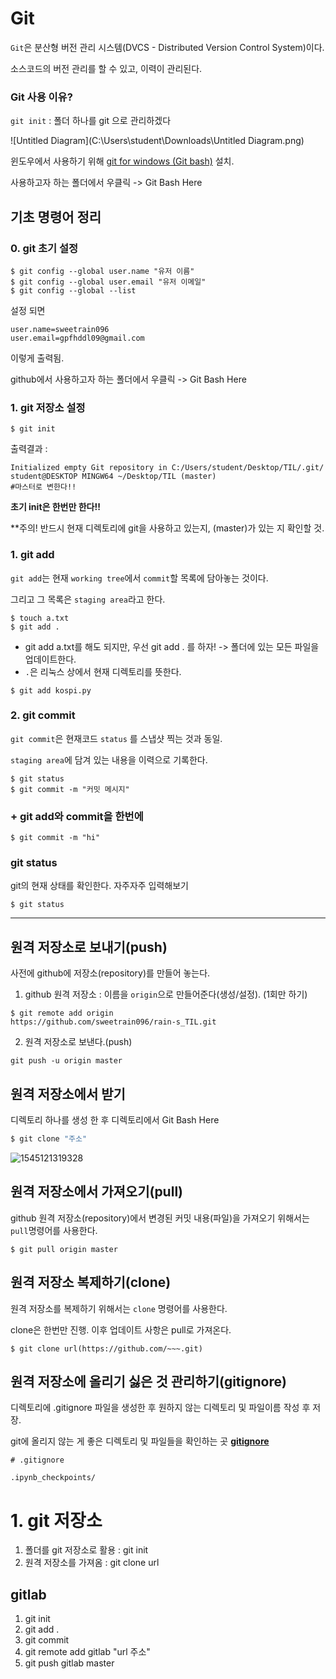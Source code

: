 # Git

`Git`은 분산형 버전 관리 시스템(DVCS - Distributed Version Control System)이다.

소스코드의 버전 관리를 할 수 있고, 이력이 관리된다.

### Git 사용 이유?

`git init` : 폴더 하나를 git 으로 관리하겠다

![Untitled Diagram](C:\Users\student\Downloads\Untitled Diagram.png)





윈도우에서 사용하기 위해 [git for windows (Git bash)](https://gitforwindows.org/)  설치.

사용하고자 하는 폴더에서 우클릭 -> Git Bash Here



## 기초 명령어 정리

### 0. git 초기 설정

```
$ git config --global user.name "유저 이름"
$ git config --global user.email "유저 이메일"
$ git config --global --list
```

설정 되면

```
user.name=sweetrain096
user.email=gpfhddl09@gmail.com
```

이렇게 출력됨.

github에서 사용하고자 하는 폴더에서 우클릭 -> Git Bash Here



### 1.  git 저장소 설정

```
$ git init
```

출력결과 : 
```
Initialized empty Git repository in C:/Users/student/Desktop/TIL/.git/
student@DESKTOP MINGW64 ~/Desktop/TIL (master)
#마스터로 변한다!!
```

**초기 init은 한번만 한다!!**

**주의! 반드시 현재 디렉토리에 git을 사용하고 있는지, (master)가 있는 지 확인할 것.



### 1. git add

`git add`는 현재 `working tree`에서 `commit`할 목록에 담아놓는 것이다.

그리고 그 목록은 `staging area`라고 한다.

```
$ touch a.txt
$ git add .
```

* git add a.txt를 해도 되지만, 우선 git add . 를 하자! -> 폴더에 있는 모든 파일을 업데이트한다.
* `.`은 리눅스 상에서 현재 디렉토리를 뜻한다.

```
$ git add kospi.py
```



### 2. git commit

`git commit`은 현재코드  `status` 를 스냅샷 찍는 것과 동일.

`staging area`에 담겨 있는 내용을 이력으로 기록한다.

```
$ git status
$ git commit -m "커밋 메시지"
```





### + git add와 commit을 한번에

```
$ git commit -m "hi"
```





### git status

git의 현재 상태를 확인한다. 자주자주 입력해보기

```
$ git status
```

****



## 원격 저장소로 보내기(push)

사전에 github에 저장소(repository)를 만들어 놓는다.

1. github 원격 저장소 : 이름을 `origin`으로 만들어준다(생성/설정). (1회만 하기)

```
$ git remote add origin 
https://github.com/sweetrain096/rain-s_TIL.git
```

2. 원격 저장소로 보낸다.(push)

```
git push -u origin master
```



## 원격 저장소에서 받기

디렉토리 하나를 생성 한 후 디렉토리에서 Git Bash Here

```powershell
$ git clone "주소"
```

![1545121319328](C:\Users\student\AppData\Roaming\Typora\typora-user-images\1545121319328.png)









## 원격 저장소에서 가져오기(pull)

github 원격 저장소(repository)에서 변경된 커밋 내용(파일)을 가져오기 위해서는 `pull`명령어를 사용한다. 

```
$ git pull origin master
```



## 원격 저장소 복제하기(clone)

원격 저장소를 복제하기 위해서는 `clone` 명령어를 사용한다. 

clone은 한번만 진행. 이후 업데이트 사항은 pull로 가져온다.

```
$ git clone url(https://github.com/~~~.git)
```





## 원격 저장소에 올리기 싫은 것 관리하기(gitignore)

디렉토리에 .gitignore 파일을 생성한 후 원하지 않는 디렉토리 및 파일이름 작성 후 저장.

git에 올리지 않는 게 좋은 디렉토리 및 파일들을 확인하는 곳 [**gitignore**](https://www.gitignore.io/)



```
# .gitignore

.ipynb_checkpoints/
```









# 1. git 저장소

1. 폴더를 git 저장소로 활용 : git init
2. 원격 저장소를 가져옴 : git clone url





## gitlab

1. git init
2. git add .
3. git commit
4. git remote add gitlab "url 주소"
5. git push gitlab master